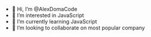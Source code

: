 - 👋 Hi, I’m @AlexDomaCode
- 👀 I’m interested in JavaScript
- 🌱 I’m currently learning JavaScript
- 💞️ I’m looking to collaborate on most popular company 

<!---
OlexandrJS/OlexandrJS is a ✨ special ✨ repository because its `README.md` (this file) appears on your GitHub profile.
You can click the Preview link to take a look at your changes.
--->
